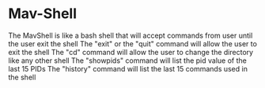# Mav-Shell

The MavShell is like a bash shell that will accept commands from user until the user exit the shell
The "exit" or the "quit" command will allow the user to exit the shell
The "cd" command will allow the user to change the directory like any other shell
The "showpids" command will list the pid value of the last 15 PIDs
The "history" command will list the last 15 commands used in the shell
